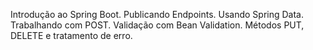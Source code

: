 Introdução ao Spring Boot.
Publicando Endpoints.
Usando Spring Data.
Trabalhando com POST.
Validação com Bean Validation.
Métodos PUT, DELETE e tratamento de erro.
